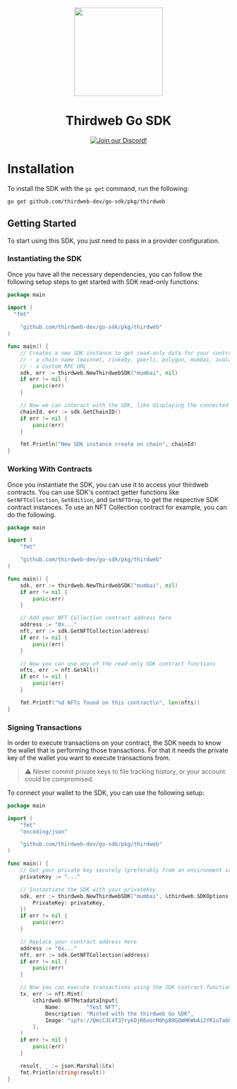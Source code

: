 <p align="center">
<br />
<a href="https://thirdweb.com"><img src="https://github.com/thirdweb-dev/typescript-sdk/blob/main/logo.svg?raw=true" width="200" alt=""/></a>
<br />
</p>
<h1 align="center">Thirdweb Go SDK</h1>
<p align="center">
<a href="https://discord.gg/thirdweb"><img alt="Join our Discord!" src="https://img.shields.io/discord/834227967404146718.svg?color=7289da&label=discord&logo=discord&style=flat"/></a>
</p>

# Installation

To install the SDK with the `go get` command, run the following:

```bash
go get github.com/thirdweb-dev/go-sdk/pkg/thirdweb
```

## Getting Started

To start using this SDK, you just need to pass in a provider configuration.

### Instantiating the SDK

Once you have all the necessary dependencies, you can follow the following setup steps to get started with SDK read-only functions:

```go
package main

import (
  "fmt"
  
	"github.com/thirdweb-dev/go-sdk/pkg/thirdweb"
)

func main() {
	// Creates a new SDK instance to get read-only data for your contracts, you can pass:
	// - a chain name (mainnet, rinkeby, goerli, polygon, mumbai, avalanche, fantom)
	// - a custom RPC URL
	sdk, err := thirdweb.NewThirdwebSDK("mumbai", nil)
	if err != nil {
		panic(err)
	}

	// Now we can interact with the SDK, like displaying the connected chain ID
	chainId, err := sdk.GetChainID()
	if err != nil {
		panic(err)
	}

	fmt.Println("New SDK instance create on chain", chainId)
}
```

### Working With Contracts

Once you instantiate the SDK, you can use it to access your thirdweb contracts. You can use SDK's contract getter functions like `GetNFTCollection`, `GetEdition`, and `GetNFTDrop`, to get the respective SDK contract instances. To use an NFT Collection contract for example, you can do the following.

```go
package main

import (
	"fmt"

	"github.com/thirdweb-dev/go-sdk/pkg/thirdweb"
)

func main() {
	sdk, err := thirdweb.NewThirdwebSDK("mumbai", nil)
	if err != nil {
		panic(err)
	}

	// Add your NFT Collection contract address here
	address := "0x..."
	nft, err := sdk.GetNFTCollection(address)
	if err != nil {
		panic(err)
	}

	// Now you can use any of the read-only SDK contract functions
	nfts, err := nft.GetAll()
	if err != nil {
		panic(err)
	}

	fmt.Printf("%d NFTs found on this contract\n", len(nfts))
}
```

### Signing Transactions

In order to execute transactions on your contract, the SDK needs to know the wallet that is performing those transactions. For that it needs the private key of the wallet you want to execute transactions from.

> :warning: Never commit private keys to file tracking history, or your account could be compromised.

To connect your wallet to the SDK, you can use the following setup:

```go
package main

import (
	"fmt"
	"encoding/json"

	"github.com/thirdweb-dev/go-sdk/pkg/thirdweb"
)

func main() {
	// Get your private key securely (preferably from an environment variable)
	privateKey := "..."

	// Instantiate the SDK with your privateKey
	sdk, err := thirdweb.NewThirdwebSDK("mumbai", &thirdweb.SDKOptions{
		PrivateKey: privateKey,
	})
	if err != nil {
		panic(err)
	}

	// Replace your contract address here
	address := "0x..."
	nft, err := sdk.GetNFTCollection(address)
	if err != nil {
		panic(err)
	}

	// Now you can execute transactions using the SDK contract functions
	tx, err := nft.Mint(
		&thirdweb.NFTMetadataInput{
			Name:        "Test NFT",
			Description: "Minted with the thirdweb Go SDK",
			Image: "ipfs://QmcCJC4T37rykDjR6oorM8hpB9GQWHKWbAi2YR1uTabUZu/0",
		},
	)
	if err != nil {
		panic(err)
	}

	result, _ := json.Marshal(&tx)
	fmt.Println(string(result))
}
```
